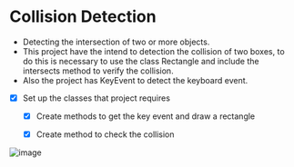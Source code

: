 # Collision Detection
- Detecting the intersection of two or more objects. 
- This project have the intend to detection the collision of two boxes, to do this is necessary to use the class Rectangle and include the intersects method to verify the collision.
- Also the project has KeyEvent to detect the keyboard event.

- [x] Set up the classes that project requires
  - [x] Create methods to get the key event and draw a rectangle
  - [x] Create method to check the collision
  

![image](https://github.com/mateusAbdallah/collisionDetection/assets/92052001/dc6c9870-3280-4b70-a453-614d65ac24e6)
